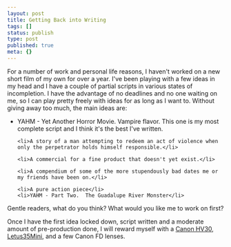 ```yaml
---
layout: post
title: Getting Back into Writing
tags: []
status: publish
type: post
published: true
meta: {}
---
```

For a number of work and personal life reasons, I haven't worked on a new short film of my own for over a year.  I've been playing with a few ideas in my head and I have a couple of partial scripts in various states of incompletion.  I have the advantage of no deadlines and no one waiting on me, so I can play pretty freely with ideas for as long as I want to.  Without giving away too much, the main ideas are: 

<ul>
	<li>YAHM - Yet Another Horror Movie.  Vampire flavor. This one is my most complete script and I think it's the best I've written.  </li>

	<li>A story of a man attempting to redeem an act of violence when only the perpetrator holds himself responsible.</li>

	<li>A commercial for a fine product that doesn't yet exist.</li>

	<li>A compendium of some of the more stupendously bad dates me or my friends have been on.</li>

 	<li>A pure action piece</li>
	<li>YAHM - Part Two.  The Guadalupe River Monster</li>

</ul>

Gentle readers, what do you think?  What would you like me to work on first?

Once I have the first idea locked down, script written and a moderate amount of pre-production done, I will reward myself with a <a href="http://www.usa.canon.com/consumer/controller?act=ModelInfoAct&fcategoryid=177&modelid=16206">Canon HV30</a>, <a href="http://www.letus35.com/">Letus35Mini</a>, and a few Canon FD lenses.
